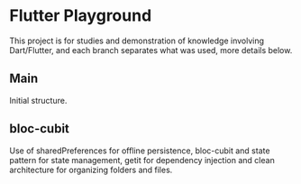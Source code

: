 # Flutter Playground

This project is for studies and demonstration of knowledge involving Dart/Flutter, and each branch separates what was used, more details below.

## Main

Initial structure.

## bloc-cubit

Use of sharedPreferences for offline persistence, bloc-cubit and state pattern for state management, getit for dependency injection and clean architecture for organizing folders and files.
